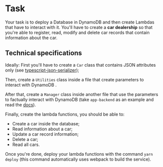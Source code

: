 # Task

Your task is to deploy a Database in DynamoDB and then create Lambdas that have to interact with it. You'll have to create a **car dealership** so that you're able to register, read, modify and delete car records that contain information about the car.

## Technical specifications

Ideally:
First you'll have to create a `Car` class that contains JSON attributes only (see [typescript-json-serializer](https://www.npmjs.com/package/typescript-json-serializerhttps:/));

Then, create a `Utilities` class inside a file that create parameters to interact with DynamoDB .

After that, create a `Manager` class inside another file that use the parameters to factually interact with DynamoDB (take `app-backend` as an example and read the [docs](https://docs.aws.amazon.com/sdk-for-javascript/v2/developer-guide/dynamodb-examples.html)).

Finally, create the lambda functions, you should be able to:

- Create a car inside the database;
- Read information about a car;
- Update a car record information;
- Delete a car;
- Read all cars.

Once you're done, deploy your lambda functions with the command `yarn deploy` (this command automatically uses webpack to build the service).
